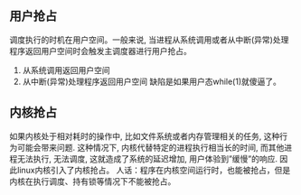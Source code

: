 ## 用户抢占
调度执行的时机在用户空间。一般来说, 当进程从系统调用或者从中断(异常)处理程序返回用户空间时会触发主调度器进行用户抢占。
1. 从系统调用返回用户空间
2. 从中断(异常)处理程序返回用户空间
缺陷是如果用户态while(1)就傻逼了。

## 内核抢占
如果内核处于相对耗时的操作中, 比如文件系统或者内存管理相关的任务, 这种行为可能会带来问题. 这种情况下, 内核代替特定的进程执行相当长的时间, 而其他进程无法执行, 无法调度, 这就造成了系统的延迟增加, 用户体验到”缓慢”的响应. 因此linux内核引入了内核抢占。
人话：程序在内核空间运行时，也能被抢占，但是内核在执行调度、持有锁等情况下不能被抢占。